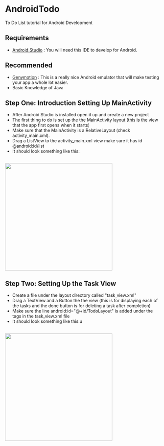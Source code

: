 # AndroidTodo
To Do List tutorial for Android Development
## Requirements
- [Android Studio](https://developer.android.com/sdk/index.html) : You will need this IDE to develop for Android.

## Recommended
- [Genymotion](https://www.genymotion.com) : This is a really nice Android emulator that will make testing your app a whole lot easier.
- Basic Knowledge of Java

## Step One: Introduction Setting Up MainActivity
- After Android Studio is installed open it up and create a new project
- The first thing to do is set up the the MainActivity layout (this is the view that the app first opens when it starts)
- Make sure that the MainActivity is a RelativeLayout (check activity_main.xml).
- Drag a ListView to the activity_main.xml view make sure it has id @android:id/list
- It should look something like this:
<br>
<img src="http://nisargap.github.io/AndroidTodo/images/StepOne.png" width="350">

## Step Two: Setting Up the Task View
- Create a file under the layout directory called "task_view.xml"
- Drag a TextView and a Button the the view (this is for displaying each of the tasks and the done button is for deleting a task after completion)
- Make sure the line android:id="@+id/TodoLayout" is added under the <RelativeLayout> tags in the task_view.xml file
- It should look something like this:u
<br>
<img src="http://nisargap.github.io/AndroidTodo/images/StepTwo.png" width="350">
